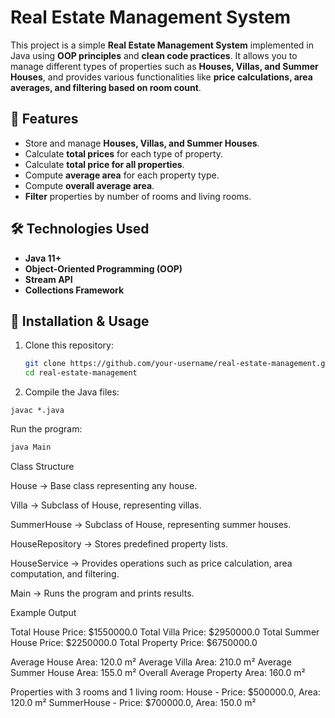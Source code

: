 # Real Estate Management System

This project is a simple **Real Estate Management System** implemented in Java using **OOP principles** and **clean code practices**. It allows you to manage different types of properties such as **Houses, Villas, and Summer Houses**, and provides various functionalities like **price calculations, area averages, and filtering based on room count**.

## 📌 Features
- Store and manage **Houses, Villas, and Summer Houses**.
- Calculate **total prices** for each type of property.
- Calculate **total price for all properties**.
- Compute **average area** for each property type.
- Compute **overall average area**.
- **Filter** properties by number of rooms and living rooms.

## 🛠 Technologies Used
- **Java 11+**
- **Object-Oriented Programming (OOP)**
- **Stream API**
- **Collections Framework**

## 🚀 Installation & Usage
1. Clone this repository:
   ```sh
   git clone https://github.com/your-username/real-estate-management.git
   cd real-estate-management
2. Compile the Java files:


```shell
javac *.java
```
Run the program:
```sh
java Main
```

Class Structure

House → Base class representing any house.

Villa → Subclass of House, representing villas.

SummerHouse → Subclass of House, representing summer houses.

HouseRepository → Stores predefined property lists.

HouseService → Provides operations such as price calculation, area computation, and filtering.

Main → Runs the program and prints results.

Example Output


Total House Price: $1550000.0
Total Villa Price: $2950000.0
Total Summer House Price: $2250000.0
Total Property Price: $6750000.0

Average House Area: 120.0 m²
Average Villa Area: 210.0 m²
Average Summer House Area: 155.0 m²
Overall Average Property Area: 160.0 m²

Properties with 3 rooms and 1 living room:
House - Price: $500000.0, Area: 120.0 m²
SummerHouse - Price: $700000.0, Area: 150.0 m²